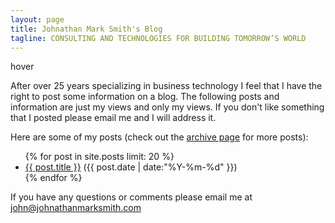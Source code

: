 ```yaml
---
layout: page
title: Johnathan Mark Smith's Blog
tagline: CONSULTING AND TECHNOLOGIES FOR BUILDING TOMORROW’S WORLD
---
```





<script type="text/javascript">

$(document).ready(function ()
{
 $('#example1').bt();
 alert('hey mom');
});
</script>

<div id="example1" class="target" title="The content of this tooltip is provided by the 'title' attribute of the target element.">hover </div>



After over 25 years specializing in business technology I feel that I have the right to post some information on a blog. The following posts and information are just my views and only my views. If you don't like something that I posted please email me and I will address it.


Here are some of my posts (check out the <a href="archive.html">archive page</a> for more posts):


<ul class="posts">
{% for post in site.posts limit: 20 %}
  <div class="post_info">
    <li>
         <a href="{{ post.url }}">{{ post.title }}</a> 
         <span>({{ post.date | date:"%Y-%m-%d" }})</span>
    </li>
    </div>
  {% endfor %}
</ul>


If you have any questions or comments please email me at <a href="mailto:john@johnathanmarksmith.com">john@johnathanmarksmith.com</a>

<script>
  (function(i,s,o,g,r,a,m){i['GoogleAnalyticsObject']=r;i[r]=i[r]||function(){
  (i[r].q=i[r].q||[]).push(arguments)},i[r].l=1*new Date();a=s.createElement(o),
  m=s.getElementsByTagName(o)[0];a.async=1;a.src=g;m.parentNode.insertBefore(a,m)
  })(window,document,'script','//www.google-analytics.com/analytics.js','ga');

  ga('create', 'UA-40973546-1', 'johnathanmarksmith.com');
  ga('send', 'pageview');

</script>







